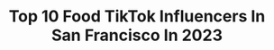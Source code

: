 ---
title: Top 10 Food TikTok Influencers In San Francisco In 2023
description: >-
  Find top food TikTok influencers in San Francisco in 2023. Most popular hashtags: #sanfrancisco #food #bayarea #fyp.
platform: TikTok
hits: 33
text_top: Analyze the most popular TikTok influencers on inBeat.
text_bottom: Our database has 33 TikTok influencers like this in San Francisco, United States for you to collaborate.
profiles:
  - username: "antmirrr"
    fullname: >-
      Antmirrr
    bio: >-
      Here lies all my hopes and dreams SoundCloud: @marathondayinn
    location: "United States"
    followers: 43300
    engagement: 531
    commentsToLikes: 0.023756
    id: ckad89frv7w5y0i78c8sqce8u
    verified: false
    hashtags: "#music, #funny, #dog, #army"
  - username: "allie.eats"
    fullname: >-
      Allie Eats
    bio: >-
      food | life | recipes san francisco say hi on insta @allie.eats
    location: "United States"
    followers: 58400
    engagement: 629
    commentsToLikes: 0.031815
    id: ckd6evi5r6jvm0j230rrgy6m3
    verified: false
    hashtags: "#sanfrancisco, #quickrecipe, #noodles, #foodinfluencer"
  - username: "ven.ny"
    fullname: >-
      Venny G
    bio: >-
      Disciple 20 y/o ( follow my insta^ ) From LA 🌴
    location: "United States"
    followers: 7385
    engagement: 899
    commentsToLikes: 0.029840
    id: ck83k2n528u160j782m6ks4w0
    verified: false
    hashtags: "#fyp, #healthy, #sanfrancisco, #food"
  - username: "mr.hot_mani"
    fullname: >-
      mr.hot_mani
    bio: >-
      I'm a Hyderabadi❤️ in California SF 🇺🇲Full Videos in Instagram with recipes
    location: "United States"
    followers: 2723
    engagement: 233
    commentsToLikes: 0.042117
    id: ckcdrhkw3csv00j2355knq90l
    verified: false
    hashtags: "#indian, #masala, #luv, #love"
  - username: "lemaraisbakery"
    fullname: >-
      lemaraisbakery
    bio: >-
      San Francisco 🥐 Delivering to doorsteps across US order today at
    location: "United States"
    followers: 37900
    engagement: 888
    commentsToLikes: 0.012785
    id: ckb9b3fp7wo5f0j23c46dvf1n
    verified: false
    hashtags: "#welcome2021, #baking, #sanfrancisco, #foodie"
  - username: "fitchefmike"
    fullname: >-
      Chef Mike
    bio: >-
      Cook & Eat Like Mike ChopstickGang 🥢🔥 CEO of Everybody Eats
    location: "United States"
    followers: 27400
    engagement: 731
    commentsToLikes: 0.037331
    id: ckdt434znspap0j23aiq9boxr
    verified: false
    hashtags: "#fries, #beef, #meat, #wagyu"
  - username: "joeyymontoya"
    fullname: >-
      Joey Montoya
    bio: >-
      Business owner Photographer San Francisco & Los Angeles
    location: "United States"
    followers: 34700
    engagement: 1057
    commentsToLikes: 0.059305
    id: ck9ackw4utajh0j78pooe18fx
    verified: false
    hashtags: "#duet, #fyp, #foryoupage, #birds"
  - username: "millie.lai"
    fullname: >-
      MILLIE ⌇CA FOOD & TRAVEL
    bio: >-
      📍SAN FRANCISCO 💁🏼‍♀️ going on daily adventures follow IG: millielai 🥰
    location: "United States"
    followers: 59100
    engagement: 836
    commentsToLikes: 0.046638
    id: ckb9t82x1r3wi0j23b35aaipe
    verified: false
    hashtags: "#marinheadlands, #sanfran, #california, #californiatiktok"
  - username: "ellavanauker7"
    fullname: >-
      Ella Van Auker
    bio: >-
      Oakland/San Diego
    location: "United States"
    followers: 3967
    engagement: 896
    commentsToLikes: 0.153310
    id: cka0vlml6z47w0i78y4fnsssj
    verified: false
    hashtags: "#sandiego, #beach, #california, #foryou"
  - username: "foodnette"
    fullname: >-
      jeanette mai
    bio: >-
      let’s eat together☺️💗 vietnamese food series | food reviews | she/her | 21
    location: "United States"
    followers: 37600
    engagement: 1088
    commentsToLikes: 0.048694
    id: ckbqey2pl0rcm0j238q23d7k7
    verified: false
    hashtags: "#vietnamesefoods, #whattoorder, #asianfood, #eats"
---